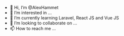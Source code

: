 - 👋 Hi, I’m @AlexHammet
- 👀 I’m interested in ...
- 🌱 I’m currently learning Laravel, React JS and Vue JS
- 💞️ I’m looking to collaborate on ...
- 📫 How to reach me ...

<!---
AlexHammet/AlexHammet is a ✨ special ✨ repository because its `README.md` (this file) appears on your GitHub profile.
You can click the Preview link to take a look at your changes.
--->
